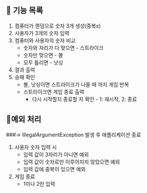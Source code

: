 ## 🚀 기능 목록
1. 컴퓨터가 랜덤으로 숫자 3개 생성(중복x)
2. 사용자가 3개의 숫자 입력
3. 컴퓨터와 사용자의 숫자 비교 
   * 숫자와 자리가 다 맞으면 - 스트라이크
   * 숫자만 맞으면 - 볼
   * 모두 틀리면 - 낫싱
4. 결과 출력
5. 승패 확인
    * 볼, 낫싱이면 스트라이크가 나올 때 까지 게임 반복
    * 스트라이크면 게임 종료 출력
      * 다시 시작할지 종료할 지 확인 - 1: 재시작, 2: 종료


## 🤔예외 처리 
###-> IllegalArgumentException 발생 후 애플리케이션 종료
1. 사용자 숫자 입력 시
   * 입력 값이 3자리가 아니면 예외
   * 입력 값이 숫자로만 이루어지지 않았으면 예외
   * 입력 값에 중복이 있으면 예외
2. 게임 종료
   * 1이나 2만 입력